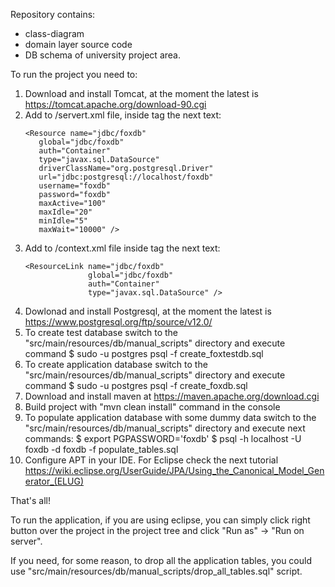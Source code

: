 Repository contains: 
- class-diagram
- domain layer source code
- DB schema
of university project area.

To run the project you need to:
1. Download and install Tomcat, at the moment the latest is https://tomcat.apache.org/download-90.cgi
2. Add to <tomcat server folder>/servert.xml file, inside </GlobalNamingResources> tag the next text:
   ```
   <Resource name="jdbc/foxdb" 
      global="jdbc/foxdb" 
      auth="Container" 
      type="javax.sql.DataSource" 
      driverClassName="org.postgresql.Driver" 
      url="jdbc:postgresql://localhost/foxdb" 
      username="foxdb" 
      password="foxdb"       
      maxActive="100" 
      maxIdle="20" 
      minIdle="5" 
      maxWait="10000" />
   ```
3. Add to <tomcat server folder>/context.xml file inside <Context> tag the next text:
   ```
   <ResourceLink name="jdbc/foxdb"
                 global="jdbc/foxdb"
                 auth="Container"
                 type="javax.sql.DataSource" />
   ```
4. Dowlonad and install Postgresql, at the moment the latest is https://www.postgresql.org/ftp/source/v12.0/
5. To create test database switch to the "src/main/resources/db/manual_scripts" directory and execute command
   $ sudo -u postgres psql -f create_foxtestdb.sql
6. To create application database switch to the "src/main/resources/db/manual_scripts" directory and execute command
   $ sudo -u postgres psql -f create_foxdb.sql
7. Download and install maven at https://maven.apache.org/download.cgi
8. Build project with "mvn clean install" command in the console
9. To populate application database with some dummy data switch to the "src/main/resources/db/manual_scripts" directory and execute next commands:
   $ export PGPASSWORD='foxdb'
   $ psql -h localhost -U foxdb -d foxdb -f populate_tables.sql
10. Configure APT in your IDE. For Eclipse check the next tutorial https://wiki.eclipse.org/UserGuide/JPA/Using_the_Canonical_Model_Generator_(ELUG)

That's all!

To run the application, if you are using eclipse, you can simply click right button over the project in the project tree and click "Run as" -> "Run on server".

If you need, for some reason, to drop all the application tables, you could use "src/main/resources/db/manual_scripts/drop_all_tables.sql" script.
